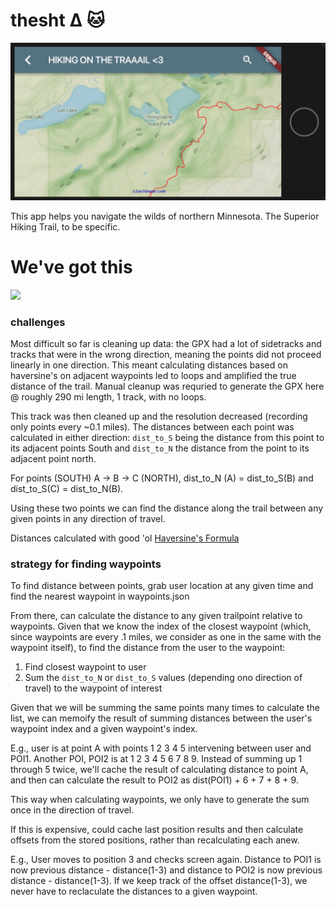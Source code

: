 # thesht ∆ :cat:

![](https://raw.githubusercontent.com/thmsdnnr/minnehaha/master/lookingood.png)

This app helps you navigate the wilds of northern Minnesota.
The Superior Hiking Trail, to be specific.

# We've got this

![](https://i.kym-cdn.com/photos/images/original/000/906/511/595.jpg)

### challenges

Most difficult so far is cleaning up data: the GPX had a lot of sidetracks and tracks that were in the wrong direction, meaning the points did not proceed linearly in one direction. This meant calculating distances based on haversine's on adjacent waypoints led to loops and amplified the true distance of the trail. Manual cleanup was requried to generate the GPX here @ roughly 290 mi length, 1 track, with no loops.

This track was then cleaned up and the resolution decreased (recording only points every ~0.1 miles). The distances between each point was calculated in either direction: `dist_to_S` being the distance from this point to its adjacent points South and `dist_to_N` the distance from the point to its adjacent point north.

For points (SOUTH) A -> B -> C (NORTH), dist_to_N (A) = dist_to_S(B) and dist_to_S(C) = dist_to_N(B).

Using these two points we can find the distance along the trail between any given points in any direction of travel.

Distances calculated with good 'ol [Haversine's Formula](https://en.wikipedia.org/wiki/Haversine_formula)

### strategy for finding waypoints

To find distance between points, grab user location at any given time and find the nearest waypoint in waypoints.json

From there, can calculate the distance to any given trailpoint relative to waypoints. Given that we know the index of the closest waypoint (which, since waypoints are every .1 miles, we consider as one in the same with the waypoint itself), to find the distance from the user to the waypoint:

1. Find closest waypoint to user
2. Sum the `dist_to_N` or `dist_to_S` values (depending ono direction of travel) to the waypoint of interest

Given that we will be summing the same points many times to calculate the list, we can memoify the result of summing distances between the user's waypoint index and a given waypoint's index.

E.g., user is at point A with points 1 2 3 4 5 intervening between user and POI1. Another POI, POI2 is at 1 2 3 4 5 6 7 8 9. Instead of summing up 1 through 5 twice, we'll cache the result of calculating distance to point A, and then can calculate the result to POI2 as dist(POI1) + 6 + 7 + 8 + 9.

This way when calculating waypoints, we only have to generate the sum once in the direction of travel.

If this is expensive, could cache last position results and then calculate offsets from the stored positions, rather than recalculating each anew.

E.g., User moves to position 3 and checks screen again. Distance to POI1 is now previous distance - distance(1-3) and distance to POI2 is now previous distance - distance(1-3). If we keep track of the offset distance(1-3), we never have to reclaculate the distances to a given waypoint.